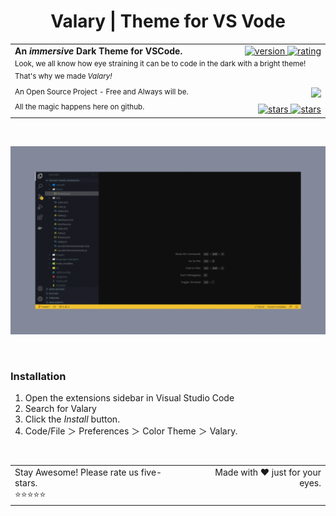 <div align="center">

  # Valary | Theme for VS Vode

  <table width='100%'>
      <tr width="100%">
          <td align='left'>
            <strong>An <em>immersive</em> Dark Theme for VSCode. </strong>
          </td>
          <td align='right'>
            <a href="https://marketplace.visualstudio.com/items?itemName=fahadachaudhry.valary">
              <img src="https://vsmarketplacebadge.apphb.com/version/fahadachaudhry.valary.svg?subject=Valary&colorA=14161c&colorB=F2C230" alt="version">
            </a>
            <a href="https://marketplace.visualstudio.com/items?itemName=fahadachaudhry.valary">
              <img src="https://vsmarketplacebadge.apphb.com/rating-short/fahadachaudhry.valary.svg?subject=Rating&colorA=14161c&colorB=F2C230" alt="rating">
            </a>
          </td>
      </tr>
      <tr >
        <td width="100%" colspan="2">
            <sup>
              Look, we all know how eye straining it can be to code in the dark with a bright theme! That's why we made <em>Valary!</em>
            </sup>
        </td>
      </tr>
      <tr>
          <td>
              <sup>
                An Open Source Project - Free and Always will be. 
              </sup>
          </td>
          <td align="right">
              <a  target="_blank" href='https://github.com/fahadachaudhry'>
                <img src='https://img.shields.io/badge/Developed%20By-FahadAChaudhry-gray.svg?colorA=14161c&colorB=F2C230&style=flat' />
              </a>
          </td>
      </tr>
      <tr>
        <td>
          <sup>All the magic happens here on github.</sup>
        </td>
        <td align='right'>
            <a href="https://github.com/fahadachaudhry/valary-vscode/stargazers">
              <img src="https://img.shields.io/github/stars/fahadachaudhry/valary-vscode.svg?style=social&label=Stars" alt="stars">
            </a>
            <a href="https://github.com/fahadachaudhry?tab=followers">
              <img src="https://img.shields.io/github/followers/fahadachaudhry.svg?style=social&label=Follow" alt="stars">
            </a>
        </td>
      </tr>
  </table>

</div>

<br/>

![Alt text](/images/valary.gif?raw=true "Screenshot")

<br/>

<div align="left">

### Installation

1. Open the extensions sidebar in Visual Studio Code
2. Search for Valary
3. Click the _Install_ button.
4. Code/File ＞ Preferences ＞ Color Theme ＞ Valary.

</div>

<br/>

<table width="100%">
  <tr style='vertical-align: top;'>
    <td align='left'>
      Stay Awesome! Please rate us five-stars. 
      <br/>
      ⭐⭐⭐⭐⭐
    </td>
    <td align='right'>
       Made with ❤️ just for your eyes.
    </td>
  </tr>
</table>